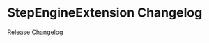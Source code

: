 # StepEngineExtension Changelog

[Release Changelog](https://github.com/spryker/step-engine-extension/releases)
